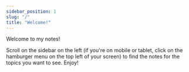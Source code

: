 ```yaml
---
sidebar_position: 1
slug: "/"
title: "Welcome!"
---
```

Welcome to my notes!

Scroll on the sidebar on the left (if you're on mobile or tablet, click on the hamburger menu on the top left of your screen) to find the notes for the topics you want to see. Enjoy!
